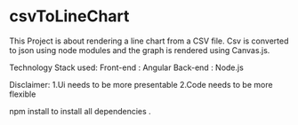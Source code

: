 # csvToLineChart

This Project is about rendering a line chart from a CSV file. Csv is converted to json using node modules and the graph is rendered using Canvas.js.

Technology Stack used:
Front-end : Angular
Back-end : Node.js

Disclaimer:
1.Ui needs to be more presentable
2.Code needs to be more flexible


npm install to install all dependencies
.

